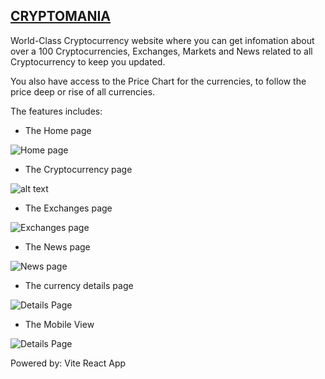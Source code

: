 ##  [CRYPTOMANIA](cryptomania-git-main-erudite885.vercel.app)

World-Class Cryptocurrency website where
you can get infomation about over a 100 Cryptocurrencies, Exchanges, Markets and News related to all Cryptocurrency to keep you updated.

You also have access to the Price Chart for the currencies, to follow the price deep or rise of all currencies.

The features includes:

- The Home page

![Home page](./src/assets/Cryptomania-home.png)

- The Cryptocurrency page

![alt text](./src/assets/Cryptomania-cryptocurrency.png)

- The Exchanges page

![Exchanges page](./src/assets/Cryptomania-exchanges.png)

- The News page

![News page](./src/assets/Cryptomania-news.png)

- The currency details page

![Details Page](./src/assets/Cryptomania-details.png)

- The Mobile View

![Details Page](./src/assets/Cryptomania-mobile.png)

Powered by:
Vite React App